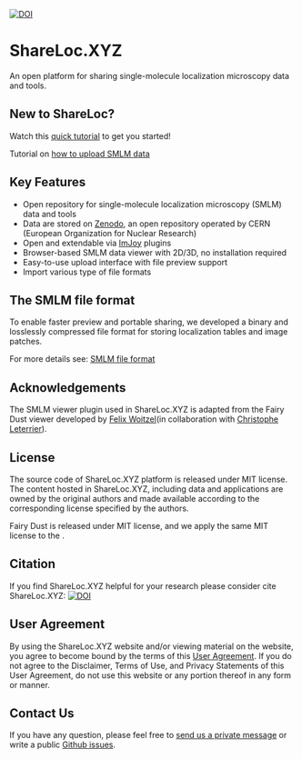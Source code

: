 [![DOI](https://zenodo.org/badge/DOI/10.5281/zenodo.5045319.svg)](https://doi.org/10.5281/zenodo.5045319)

# ShareLoc.XYZ
An open platform for sharing single-molecule localization microscopy data and tools.

## New to ShareLoc?
Watch this [quick tutorial](https://youtu.be/tTOkqzr74wg) to get you started!

Tutorial on [how to upload SMLM data](https://youtu.be/tFaEXWmv01g)

## Key Features
 * Open repository for single-molecule localization microscopy (SMLM) data and tools
 * Data are stored on [Zenodo](https://zenodo.org), an open repository operated by CERN (European Organization for Nuclear Research) 
 * Open and extendable via [ImJoy](https://imjoy.io) plugins
 * Browser-based SMLM data viewer with 2D/3D, no installation required
 * Easy-to-use upload interface with file preview support
 * Import various type of file formats

## The SMLM file format

To enable faster preview and portable sharing, we developed a binary and losslessly compressed file format for storing localization tables and image patches.

For more details see: [SMLM file format](https://github.com/imodpasteur/smlm-file-format)

## Acknowledgements

The SMLM viewer plugin used in ShareLoc.XYZ is adapted from the Fairy Dust viewer developed by [Felix Woitzel](https://twitter.com/flexi23)(in collaboration with [Christophe Leterrier](https://twitter.com/christlet)).

## License

The source code of ShareLoc.XYZ platform is released under MIT license. The content hosted in ShareLoc.XYZ, including data and applications are owned by the original authors and made available according to the corresponding license specified by the authors.

Fairy Dust is released under MIT license, and we apply the same MIT license to the . 

## Citation
If you find ShareLoc.XYZ helpful for your research please consider cite ShareLoc.XYZ: [![DOI](https://zenodo.org/badge/DOI/10.5281/zenodo.5045319.svg)](https://doi.org/10.5281/zenodo.5045319)
## User Agreement

By using the ShareLoc.XYZ website and/or viewing material on the website, you agree to become bound by the terms of this [User Agreement](./user-agreement.md). If you do not agree to the Disclaimer, Terms of Use, and Privacy Statements of this User Agreement, do not use this website or any portion thereof in any form or manner.

## Contact Us

If you have any question, please feel free to [send us a private message](https://oeway.typeform.com/to/rdkPmd) or write a public [Github issues](https://github.com/imodpasteur/ShareLoc.XYZ/issues).

